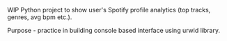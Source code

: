 WIP Python project to show user's Spotify profile analytics (top tracks, genres, avg bpm etc.).

Purpose - practice in building console based interface using urwid library.